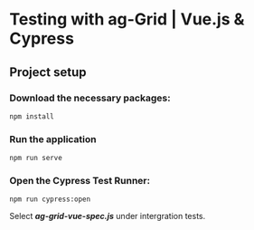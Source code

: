 # Testing with ag-Grid | Vue.js & Cypress

## Project setup

### Download the necessary packages:
```
npm install
```
### Run the application
```
npm run serve
```
### Open the Cypress Test Runner:
```
npm run cypress:open
```
Select ***ag-grid-vue-spec.js*** under intergration tests.


